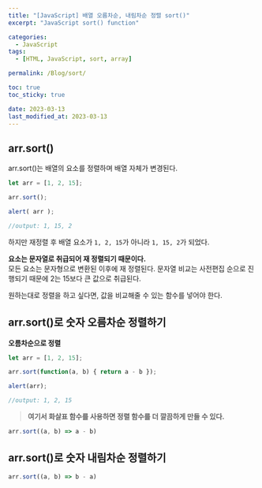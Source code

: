 ```yaml
---
title: "[JavaScript] 배열 오름차순, 내림차순 정렬 sort()"
excerpt: "JavaScript sort() function"

categories:
  - JavaScript
tags:
  - [HTML, JavaScript, sort, array]

permalink: /Blog/sort/

toc: true
toc_sticky: true

date: 2023-03-13
last_modified_at: 2023-03-13
---
```

## arr.sort()

arr.sort()는 배열의 요소를 정렬하며 배열 자체가 변경된다.

```js
let arr = [1, 2, 15];

arr.sort();

alert( arr );

//output: 1, 15, 2
```

하지만 재정렬 후 배열 요소가 `1, 2, 15`가 아니라 `1, 15, 2`가 되었다. 

**요소는 문자열로 취급되어 재 정렬되기 때문이다.**  
  모든 요소는 문자형으로 변환된 이후에 재 정렬된다. 
문자열 비교는 사전편집 순으로 진행되기 때문에 2는 15보다 큰 값으로 취급된다.

원하는대로 정렬을 하고 싶다면, 값을 비교해줄 수 있는 함수를 넣어야 한다.

## arr.sort()로 숫자 오름차순 정렬하기

**오름차순으로 정렬**
```js
let arr = [1, 2, 15];

arr.sort(function(a, b) { return a - b });

alert(arr); 

//output: 1, 2, 15
```
>**여기서 화살표 함수를 사용하면 정렬 함수를 더 깔끔하게 만들 수 있다.**
```js
arr.sort((a, b) => a - b) 
```

## arr.sort()로 숫자 내림차순 정렬하기  

```js
arr.sort((a, b) => b - a) 
```

